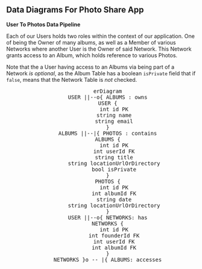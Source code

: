 ## Data Diagrams For Photo Share App

**User To Photos Data Pipeline**

Each of our Users holds two roles within the context of our application. One of
being the Owner of many albums, as well as a Member of various Networks where
another User is the Owner of said Network. This Network grants access to
an Album, which holds reference to various Photos.

Note that the a User having
access to an Albums via being part of a Network <em>is optional</em>, as the
Album Table has a boolean `isPrivate` field that if `false`, means that the
Network Table is <em>not</em> checked.

<div align="center">
<pre class="mermaid">
    erDiagram
    USER ||--o{ ALBUMS : owns
    USER {
        int id PK
        string name
        string email
    }
    ALBUMS ||--|{ PHOTOS : contains
    ALBUMS {
        int id PK
        int userId FK
        string title
        string locationUrlOrDirectory
        bool isPrivate
    }
    PHOTOS {
        int id PK
        int albumId FK
        string date
        string locationUrlOrDirectory
    }
    USER ||--o{ NETWORKS: has
    NETWORKS {
        int id PK
        int founderId FK
        int userId FK
        int albumId FK
    }
    NETWORKS }o -- |{ ALBUMS: accesses
</pre>
</div>
